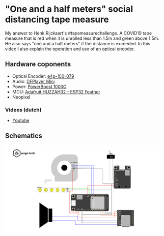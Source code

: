 # "One and a half meters" social distancing tape measure
My answer to Henk Rijckaert's #tapemeasurechallenge. A COVID19 tape measure that is red when it is unrolled less than 1.5m and green above 1.5m. He also says "one and a half meters" if the distance is exceeded. In this video I also explain the operation and use of an optical encoder.

## Hardware coponents

* Optical Encoder: [e4p-100-079](https://www.usdigital.com/products/discontinued/E4P)
* Audio: [DFPlayer Mini](https://wiki.dfrobot.com/DFPlayer_Mini_SKU_DFR0299)
* Power: [PowerBoost 1000C](hhttps://www.adafruit.com/product/2465)
* MCU: [Adafruit HUZZAH32 - ESP32 Feather](https://learn.adafruit.com/adafruit-huzzah32-esp32-feather/overview)
* Neopixel


### Videos (dutch)

* [Youtube](https://www.youtube.com/watch?v=F3zZgtYZDA8&cc_load_policy=1&cc_lang_pref=en)

## Schematics


![Schematic](docs/rolmeter_schematic.png)


